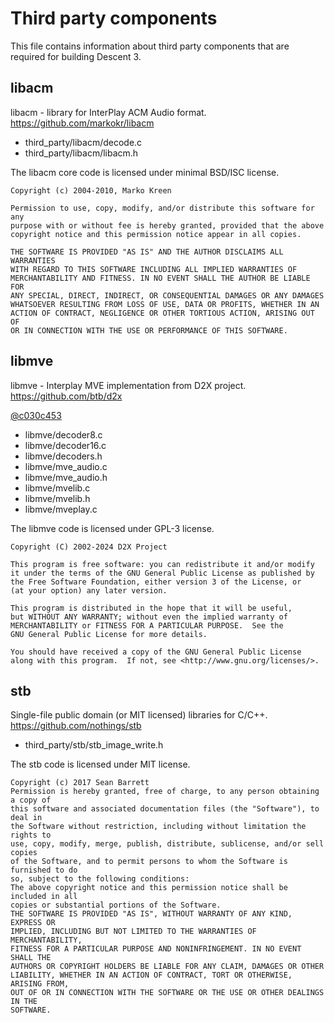 # Third party components

This file contains information about third party components that are required
for building Descent 3.

## libacm

libacm - library for InterPlay ACM Audio format. https://github.com/markokr/libacm

* third_party/libacm/decode.c
* third_party/libacm/libacm.h

The libacm core code is licensed under minimal BSD/ISC license.

```
Copyright (c) 2004-2010, Marko Kreen

Permission to use, copy, modify, and/or distribute this software for any
purpose with or without fee is hereby granted, provided that the above
copyright notice and this permission notice appear in all copies.

THE SOFTWARE IS PROVIDED "AS IS" AND THE AUTHOR DISCLAIMS ALL WARRANTIES
WITH REGARD TO THIS SOFTWARE INCLUDING ALL IMPLIED WARRANTIES OF
MERCHANTABILITY AND FITNESS. IN NO EVENT SHALL THE AUTHOR BE LIABLE FOR
ANY SPECIAL, DIRECT, INDIRECT, OR CONSEQUENTIAL DAMAGES OR ANY DAMAGES
WHATSOEVER RESULTING FROM LOSS OF USE, DATA OR PROFITS, WHETHER IN AN
ACTION OF CONTRACT, NEGLIGENCE OR OTHER TORTIOUS ACTION, ARISING OUT OF
OR IN CONNECTION WITH THE USE OR PERFORMANCE OF THIS SOFTWARE.
```

## libmve

libmve - Interplay MVE implementation from D2X project. https://github.com/btb/d2x

[@c030c453](https://github.com/btb/d2x/tree/c030c4531ad19f1658ea9635ff4ee6861e1d15e0)

* libmve/decoder8.c
* libmve/decoder16.c
* libmve/decoders.h
* libmve/mve_audio.c
* libmve/mve_audio.h
* libmve/mvelib.c
* libmve/mvelib.h
* libmve/mveplay.c

The libmve code is licensed under GPL-3 license.

```
Copyright (C) 2002-2024 D2X Project

This program is free software: you can redistribute it and/or modify
it under the terms of the GNU General Public License as published by
the Free Software Foundation, either version 3 of the License, or
(at your option) any later version.

This program is distributed in the hope that it will be useful,
but WITHOUT ANY WARRANTY; without even the implied warranty of
MERCHANTABILITY or FITNESS FOR A PARTICULAR PURPOSE.  See the
GNU General Public License for more details.

You should have received a copy of the GNU General Public License
along with this program.  If not, see <http://www.gnu.org/licenses/>.
```

## stb

Single-file public domain (or MIT licensed) libraries for C/C++. https://github.com/nothings/stb

* third_party/stb/stb_image_write.h

The stb code is licensed under MIT license.

```
Copyright (c) 2017 Sean Barrett
Permission is hereby granted, free of charge, to any person obtaining a copy of
this software and associated documentation files (the "Software"), to deal in
the Software without restriction, including without limitation the rights to
use, copy, modify, merge, publish, distribute, sublicense, and/or sell copies
of the Software, and to permit persons to whom the Software is furnished to do
so, subject to the following conditions:
The above copyright notice and this permission notice shall be included in all
copies or substantial portions of the Software.
THE SOFTWARE IS PROVIDED "AS IS", WITHOUT WARRANTY OF ANY KIND, EXPRESS OR
IMPLIED, INCLUDING BUT NOT LIMITED TO THE WARRANTIES OF MERCHANTABILITY,
FITNESS FOR A PARTICULAR PURPOSE AND NONINFRINGEMENT. IN NO EVENT SHALL THE
AUTHORS OR COPYRIGHT HOLDERS BE LIABLE FOR ANY CLAIM, DAMAGES OR OTHER
LIABILITY, WHETHER IN AN ACTION OF CONTRACT, TORT OR OTHERWISE, ARISING FROM,
OUT OF OR IN CONNECTION WITH THE SOFTWARE OR THE USE OR OTHER DEALINGS IN THE
SOFTWARE.
```
